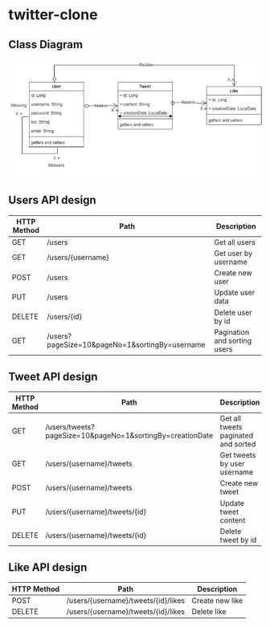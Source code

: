# twitter-clone

## Class Diagram
![](./img/twitterClone.drawio.png)

## Users API design

| **HTTP Method** | **Path**                                       | **Description**              |
|-----------------|------------------------------------------------|------------------------------|
| GET             | /users                                         | Get all users                |
| GET             | /users/{username}                              | Get user by username         |
| POST            | /users                                         | Create new user              |
| PUT             | /users                                         | Update user data             |
| DELETE          | /users/{id}                                    | Delete user by id            |
| GET             | /users?pageSize=10&pageNo=1&sortingBy=username | Pagination and sorting users |

## Tweet API design

| **HTTP Method** | **Path**                                                  | **Description**                     |
|-----------------|-----------------------------------------------------------|-------------------------------------|
| GET             | /users/tweets?pageSize=10&pageNo=1&sortingBy=creationDate | Get all tweets paginated and sorted |
| GET             | /users/{username}/tweets                                  | Get tweets by user username         |
| POST            | /users/{username}/tweets                                  | Create new tweet                    |
| PUT             | /users/{username}/tweets/{id}                             | Update tweet content                |
| DELETE          | /users/{username}/tweets/{id}                             | Delete tweet by id                  |

## Like API design

| **HTTP Method** | **Path**                            | **Description** |
|-----------------|-------------------------------------|-----------------|
| POST            | /users/{username}/tweets/{id}/likes | Create new like |
| DELETE          | /users/{username}/tweets/{id}/likes | Delete like     |